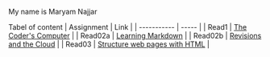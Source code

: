 My name is Maryam Najjar


Tabel of content
| Assignment     | Link                                       |
| -----------    | -----                                      |
| Read1          | [The Coder's Computer](read1.md)           |
| Read02a        | [Learning Markdown](read02a.md)            |
| Read02b        | [Revisions and the Cloud](read02b.md)      |
| Read03         | [Structure web pages with HTML](read03.md) |
